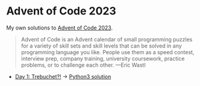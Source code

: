 # Advent of Code 2023

My own solutions to [Advent of Code 2023](https://adventofcode.com/2023).

> Advent of Code is an Advent calendar of small programming puzzles for a variety of skill sets and skill levels that can be solved in any programming language you like. People use them as a speed contest, interview prep, company training, university coursework, practice problems, or to challenge each other.  —Eric Wastl

* [Day 1: Trebuchet?!](https://adventofcode.com/2023/day/1) → [Python3 solution](https://github.com/loociano/advent-of-code/blob/master/aoc2022/src/day01/python/solution.py)